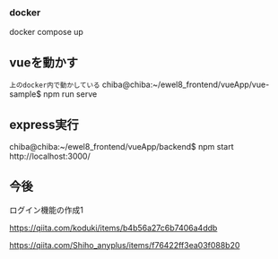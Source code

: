 ### docker
docker compose up 

## vueを動かす
`上のdocker内で動かしている`
chiba@chiba:~/ewel8_frontend/vueApp/vue-sample$ npm run serve

## express実行

chiba@chiba:~/ewel8_frontend/vueApp/backend$ npm start
http://localhost:3000/

## 今後 
ログイン機能の作成1

https://qiita.com/koduki/items/b4b56a27c6b7406a4ddb

https://qiita.com/Shiho_anyplus/items/f76422ff3ea03f088b20

